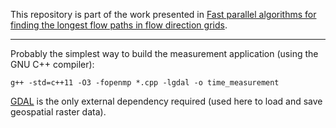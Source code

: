 This repository is part of the work presented in [Fast parallel algorithms for finding the longest flow paths in flow direction grids](https://doi.org/10.1016/j.envsoft.2023.105728).

---

Probably the simplest way to build the measurement application (using the GNU C++ compiler):

```
g++ -std=c++11 -O3 -fopenmp *.cpp -lgdal -o time_measurement
```

[GDAL](https://gdal.org/) is the only external dependency required (used here to load and save geospatial raster data).

